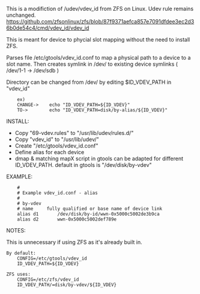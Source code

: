 This is a modifiction of /udev/vdev_id from ZFS on Linux. Udev rule remains unchanged.
https://github.com/zfsonlinux/zfs/blob/87f9371aefca857e7091dfdee3ec2d36b0de54c4/cmd/vdev_id/vdev_id

This is meant for device to phycial slot mapping without the need to install ZFS.

Parses file /etc/gtools/vdev_id.conf to map a physical path to a device to a slot name.
Then creates symlink in /dev/ to existing device symlinks ( /dev/1-1 -> /dev/sdb )  

Directory can be changed from /dev/ by editing $ID_VDEV_PATH in "vdev_id"
```
	ex)
	CHANGE->	echo "ID_VDEV_PATH=${ID_VDEV}" 
	TO->		echo "ID_VDEV_PATH=disk/by-alias/${ID_VDEV}"
```
INSTALL:
- Copy "69-vdev.rules" to "/usr/lib/udev/rules.d/"
- Copy "vdev_id" to "/usr/lib/udev/"
- Create "/etc/gtools/vdev_id.conf" 
- Define alias for each device
- dmap & matching mapX script in gtools can be adapted for different ID_VDEV_PATH.
	default in gtools is "/dev/disk/by-vdev"	

EXAMPLE:
```
	#
	# Example vdev_id.conf - alias
	#
	# by-vdev
	# name     fully qualified or base name of device link
	alias d1       /dev/disk/by-id/wwn-0x5000c5002de3b9ca
	alias d2       wwn-0x5000c5002def789e
```
NOTES:

This is unnecessary if using ZFS as it's already built in.
```
By default:
	CONFIG=/etc/gtools/vdev_id
	ID_VDEV_PATH=${ID_VDEV}

ZFS uses:
	CONFIG=/etc/zfs/vdev_id
	ID_VDEV_PATH/=disk/by-vdev/${ID_VDEV}
```
